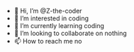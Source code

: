 - 👋 Hi, I’m @Z-the-coder
- 👀 I’m interested in coding
- 🌱 I’m currently learning coding
- 💞️ I’m looking to collaborate on nothing
- 📫 How to reach me no

<!---
Z-the-coder/Z-the-coder is a ✨ special ✨ repository because its `README.md` (this file) appears on your GitHub profile.
You can click the Preview link to take a look at your changes.
--->
